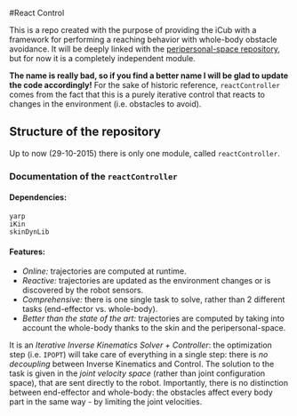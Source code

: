 #React Control

This is a repo created with the purpose of providing the iCub with a framework for performing a reaching behavior with whole-body obstacle avoidance. It will be deeply linked with the [peripersonal-space repository](https://github.com/robotology/peripersonal-space), but for now it is a completely independent module.

**The name is really bad, so if you find a better name I will be glad to update the code accordingly!** For the sake of historic reference, `reactController` comes from the fact that this is a purely iterative control that reacts to changes in the environment (i.e. obstacles to avoid).

## Structure of the repository

Up to now (29-10-2015) there is only one module, called `reactController`.

### Documentation of the `reactController`

#### Dependencies:
    yarp
    iKin
    skinDynLib

#### Features:

 * *Online:* trajectories are computed at runtime.
 * *Reactive:* trajectories are updated as the environment changes or is discovered by the robot sensors.
 * *Comprehensive:* there is one single task to solve, rather than 2 different tasks (end-effector vs. whole-body).
 * *Better than the state of the art:* trajectories are computed by taking into account the whole-body thanks to the skin and the peripersonal-space.

It is an *Iterative Inverse Kinematics Solver + Controller*: the optimization step (i.e. `IPOPT`) will take care of everything in a single step: there is *no decoupling* between Inverse Kinematics and Control. The solution to the task is given in the *joint velocity space* (rather than joint configuration space), that are sent directly to the robot. Importantly, there is no distinction between end-effector and whole-body: the obstacles affect every body part in the same way - by limiting the joint velocities.

